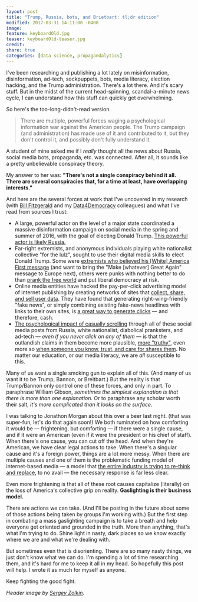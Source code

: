 ```yaml
---
layout: post
title: "Trump, Russia, bots, and Brietbart: tl;dr edition"
modified: 2017-03-31 14:11:00 -0400
image:  
feature: keyboardOld.jpg  
teaser: keyboardOld-teaser.jpg  
credit:
share: true
categories: [data science, propagandalytics]
---
```


I've been researching and publishing a lot lately on misinformation, disinformation, ad-tech, sockpuppets, bots, media literacy, election hacking, and the Trump administration. There's a lot there. And it's scary stuff. But in the midst of the current head-spinning, scandal-a-minute news cycle, I can understand how this stuff can quickly get overwhelming.

So here's the too-long-didn't-read version.

> There are multiple, powerful forces waging a psychological information war against the American people. The Trump campaign (and administration) has made use of it and contributed to it, but they don't control it, and possibly don't fully understand it.

A student of mine asked me if I *really* thought all the news about Russia, social media bots, propaganda, etc. was connected. After all, it sounds like a pretty unbelievable conspiracy theory.

My answer to her was: **"There's not a single conspiracy behind it all. There are several conspiracies that, for a time at least, have overlapping interests."**

And here are the several forces at work that I've uncovered in my research (with <a href="https://twitter.com/funnymonkey" target="blank_">Bill Fitzgerald</a> and my <a href="http://datafordemocracy.org/" target="blank_">Data4Democracy</a> colleagues) and what I've read from sources I trust:

- A large, powerful actor on the level of a major state coordinated a massive disinformation campaign on social media in the spring and summer of 2016, with the goal of electing Donald Trump. <a href="https://medium.com/data-for-democracy/sockpuppets-secessionists-and-breitbart-7171b1134cd5" target="blank_">This powerful actor is likely Russia.</a>  
- Far-right extremists, and anonymous individuals playing white nationalist collective "for the lulz", sought to use their digital media skills to elect Donald Trump. Some were <a href="http://www.politico.com/magazine/story/2017/03/memes-4chan-trump-supporters-trolls-internet-214856" target="blank_">extremists who believed his [White] America First message</a> (and want to bring the "Make [whatever] Great Again" message to Europe next), others were punks with nothing better to do than <a href="https://medium.com/@DaleBeran/4chan-the-skeleton-key-to-the-rise-of-trump-624e7cb798cb" target="blank_">prank the free world</a> and put liberal democracy at risk.  
- Online media entities have hacked the pay-per-click advertising model of internet publishing by creating networks of sites that <a href="https://funnymonkey.com/2017/adtech-and-misinformation-the-middlemen-who-sell-to-all-sides" target="blank_">collect, share, and sell user data</a>. They have found that generating right-wing-friendly "fake news", or simply combining existing fake-news headlines with links to their own sites, is <a href="http://pushpullfork.com/2017/03/fake-news-adtech-misinformation/" target="blank_">a great way to generate clicks</a> ― and therefore, cash.  
- <a href="https://www.americanpressinstitute.org/publications/reports/survey-research/trust-social-media/" target="blank_">The psychological impact of casually scrolling</a> through all of these social media posts from Russia, white nationalist, diabolical pranksters, and ad-tech ― *even if you never click on any of them* ― is that the outlandish claims in them become more plausible, <a href="http://www.digitalpedagogylab.com/hybridped/truthy-lies-surreal-truths/" target="blank_">more "truthy"</a>, even more so <a href="https://www.americanpressinstitute.org/publications/reports/survey-research/trust-social-media/" target="blank_">when someone you know, trust, and care for shares them</a>. No matter our education, or our media literacy, we are *all* susceptible to this.

Many of us want a single smoking gun to explain all of this. (And many of us want it to be Trump, Bannon, or Breitbart.) But the reality is that Trump/Bannon only control one of these forces, and only in part. To paraphrase William Gibson, *sometimes the simplest explanation is that there is more than one explanation*. Or to paraphrase any scholar worth their salt, *it's more complicated than it looks on the surface*.

I was talking to Jonathon Morgan about this over a beer last night. (that was super-fun, let's do that again soon!) We both ruminated on how comforting it would be ― frightening, but comforting ― if there were a single cause, and if it were an American (even if it were the president or his chief of staff). When there's one cause, you can cut off the head. And when they're American, we have clear legal actions to take. When there's a singular cause and it's a foreign power, things are a lot more messy. When there are multiple causes and one of them is the problematic funding model of internet-based media ― a model that <a href="https://blog.medium.com/renewing-mediums-focus-98f374a960be" target="blank_">the entire industry is trying to re-think and replace</a>, to no avail ― the necessary response is far less clear.

Even more frightening is that all of these root causes capitalize (literally) on the loss of America's collective grip on reality. **Gaslighting is their business model.**

There are actions we can take. (And I'll be posting in the future about some of those actions being taken by groups I'm working with.) But the first step in combating a mass gaslighting campaign is to take a breath and help everyone get oriented and grounded in the truth. More than anything, that's what I'm trying to do. Shine light in nasty, dark places so we know exactly where we are and what we're dealing with.

But sometimes even that is disorienting. There are so many nasty things, we just don't know what we can do. I'm spending a lot of time researching them, and it's hard for me to keep it all in my head. So hopefully this post will help. I wrote it as much for myself as anyone.

Keep fighting the good fight.

<i>Header image by <a href="https://unsplash.com/photos/E0Spm6XXn2Y" target="blank_">Sergey Zolkin</a>.</i>
